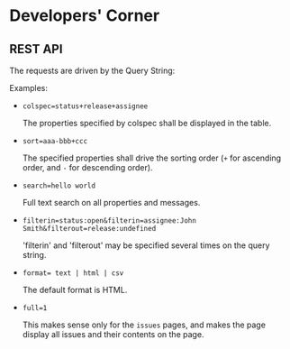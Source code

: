 # Developers' Corner


## REST API
The requests are driven by the Query String:

Examples:

- `colspec=status+release+assignee`

    The properties specified by colspec shall be displayed in the table.

- `sort=aaa-bbb+ccc`

    The specified properties shall drive the sorting order (`+` for ascending order, and `-` for descending order).

- `search=hello world`

    Full text search on all properties and messages.

- `filterin=status:open&filterin=assignee:John Smith&filterout=release:undefined`

    'filterin' and 'filterout' may be specified several times on the query string.

- `format= text | html | csv`

    The default format is HTML.

- `full=1`

    This makes sense only for the `issues` pages, and makes the page display all issues and their contents on the page.


